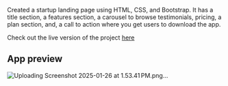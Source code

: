 Created a startup landing page using HTML, CSS, and Bootstrap. 
It has a title section, a features section, a carousel to browse testimonials, pricing, a plan section, and, a call to action where you get users to download the app. 

Check out the live version of the project [here](https://soumens7.github.io/TinDog/)

## App preview

![Uploading Screenshot 2025-01-26 at 1.53.41 PM.png…]()

